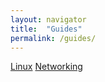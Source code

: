 ```yaml
---
layout: navigator
title:  "Guides"
permalink: /guides/
---
```


<a class="post-link" href="/guides/linux/">Linux</a>
<a class="post-link" href="/guides/networking/">Networking</a>